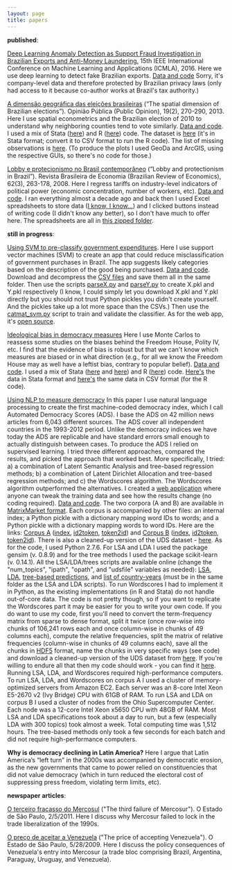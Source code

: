 ```yaml
---
layout: page
title: papers
---
```


<strong>published</strong>:

<a href="http://ieeexplore.ieee.org/document/7838276/">Deep Learning Anomaly Detection as Support Fraud Investigation in Brazilian Exports and Anti-Money Laundering.</a> 15th IEEE International Conference on Machine Learning and Applications (ICMLA), 2016. Here we use deep learning to detect fake Brazilian exports. <u>Data and code</u> Sorry, it's company-level data and therefore protected by Brazilian privacy laws (only had access to it because co-author works at Brazil's tax authority.)

<a href="http://www.cesop.unicamp.br/site/htm/arquivo_artigo_revista.php?art=390">A dimensão geográfica das eleições brasileiras</a> (“The spatial dimension of Brazilian elections”). Opinião Pública (Public Opinion), 19(2), 270-290, 2013. Here I use spatial econometrics and the Brazilian election of 2010 to understand why neighboring counties tend to vote similarly. <u>Data and code</u>. I used a mix of Stata (<a href="https://gist.github.com/thiagomarzagao/0542e82973ea86d78a03">here</a>) and R (<a href="https://gist.github.com/thiagomarzagao/fd1d86ec744b6d6430c3">here</a>) code. The dataset is <a href="https://s3.amazonaws.com/thiagomarzagao/Brazil2010election.dta">here</a> (it's in Stata format; convert it to CSV format to run the R code). The list of missing observations is <a href="https://s3.amazonaws.com/thiagomarzagao/missingdata.xlsx">here</a>. (To produce the plots I used GeoDa and ArcGIS, using the respective GUIs, so there's no code for those.)

<a href="http://www.scielo.br/pdf/rbe/v62n3/a02v62n3.pdf">Lobby e protecionismo no Brasil contemporâneo</a> (“Lobby and protectionism in Brazil”). Revista Brasileira de Economia (Brazilian Review of Economics), 62(3), 263-178, 2008. Here I regress tariffs on industry-level indicators of political power (economic concentration, number of workers, etc). <u>Data and code</u>. I ran everything almost a decade ago and back then I used Excel spreadsheets to store data (<a href="http://lemire.me/blog/archives/2014/05/23/you-shouldnt-use-a-spreadsheet-for-important-work-i-mean-it/">I know, I know...</a>) and I clicked buttons instead of writing code (I didn't know any better), so I don't have much to offer here. The spreadsheets are all in <a href="https://s3.amazonaws.com/thiagomarzagao/REPLICATION+MATERIAL.zip">this zipped folder</a>.

<strong>still in progress</strong>:

[Using SVM to pre-classify government expenditures](http://arxiv.org/abs/1601.02680)<a name="classify">.</a> Here I use support vector machines (SVM) to create an app that could reduce misclassification of government purchases in Brazil. The app suggests likely categories based on the description of the good being purchased. <u>Data and code</u>. Download and decompress the [CSV files](https://s3.amazonaws.com/thiagomarzagao/catmat.tar.gz) and save them all in the same folder. Then use the scripts [parseX.py](https://gist.github.com/thiagomarzagao/54a1f8eb31d99be23972) and [parseY.py](https://gist.github.com/thiagomarzagao/64c264f969112193d7fa) to create X.pkl and Y.pkl respectively (I know, I could simply let you download X.pkl and Y.pkl directly but you should not trust Python pickles you didn't create yourself. And the pickles take up a lot more space than the CSVs.) Then use the [catmat_svm.py](https://gist.github.com/thiagomarzagao/6fb7928988cf1fd8e159) script to train and validate the classifier. As for the web app, it's [open source](https://github.com/thiagomarzagao/catmatfinder).

<a href="http://ssrn.com/abstract=2412328">Ideological bias in democracy measures</a> Here I use Monte Carlos to reassess some studies on the biases behind the Freedom House, Polity IV, etc. I find that the evidence of bias is robust but that we can't know which measures are biased or in what direction (e.g., for all we know the Freedom House may as well have a leftist bias, contrary to popular belief). <u>Data and code</u>. I used a mix of Stata (<a href="https://gist.github.com/thiagomarzagao/e49541433d474d11d1fb">here</a> and <a href="https://gist.github.com/thiagomarzagao/18fed6a8afbb484e0c9c">here</a>) and R (<a href="https://gist.github.com/thiagomarzagao/c916e2a3ce77ea23d9a8">here</a>) code. <a href="http://s3.amazonaws.com/thiagomarzagao/data-bollenpaxton.dta">Here's</a> the data in Stata format and <a href="https://s3.amazonaws.com/thiagomarzagao/bollenpaxtondata.csv">here's</a> the same data in CSV format (for the R code).

<a href="http://arxiv.org/abs/1502.06161">Using NLP to measure democracy</a> In this paper I use natural language processing to create the first machine-coded democracy index, which I call Automated Democracy Scores (ADS). I base the ADS on 42 million news articles from 6,043 different sources. The ADS cover all independent countries in the 1993-2012 period. Unlike the democracy indices we have today the ADS are replicable and have standard errors small enough to actually distinguish between cases.
To produce the ADS I relied on supervised learning. I tried three different approaches, compared the results, and picked the approach that worked best. More specifically, I tried: a) a combination of Latent Semantic Analysis and tree-based regression methods; b) a combination of Latent Dirichlet Allocation and tree-based regression methods; and c) the Wordscores algorithm. The Wordscores algorithm outperformed the alternatives. I created a <a href="http://democracy-scores.org">web application</a> where anyone can tweak the training data and see how the results change (no coding required). <u>Data and code</u>. The two corpora (A and B) are available in <a href="http://math.nist.gov/MatrixMarket/formats.html#MMformat">MatrixMarket format</a>. Each corpus is accompanied by other files: an internal index; a Python pickle with a dictionary mapping word IDs to words; and a Python pickle with a dictionary mapping words to word IDs. Here are the links: <a href="https://s3.amazonaws.com/thiagomarzagao/corpora_a/corpora_a.mm">Corpus A</a> (<a href="https://s3.amazonaws.com/thiagomarzagao/corpora_a/corpora_a.mm.index">index</a>, <a href="https://s3.amazonaws.com/thiagomarzagao/corpora_a/corpora_a_id2token">id2token</a>, <a href="https://s3.amazonaws.com/thiagomarzagao/corpora_a/corpora_a_token2id">token2id</a>) and <a href="https://s3.amazonaws.com/thiagomarzagao/corpora_b/corpora_b.mm">Corpus B</a> (<a href="https://s3.amazonaws.com/thiagomarzagao/corpora_b/corpora_b.mm.index">index</a>, <a href="https://s3.amazonaws.com/thiagomarzagao/corpora_b/corpora_b_id2token">id2token</a>, <a href="https://s3.amazonaws.com/thiagomarzagao/corpora_b/corpora_b_token2id">token2id</a>). There is also a cleaned-up version of the UDS dataset - <a href="https://s3.amazonaws.com/thiagomarzagao/uds.csv">here</a>. As for the code, I used Python 2.7.6. For LSA and LDA I used the package gensim (v. 0.8.9) and for the tree methods I used the package scikit-learn (v. 0.14.1). All the LSA/LDA/trees scripts are available online (change the "num_topics", "ipath", "opath", and "udsfile" variables as needed): <a href="https://gist.github.com/thiagomarzagao/1b7ecc3335f758fdf713">LSA</a>, <a href="https://gist.github.com/thiagomarzagao/459ebc07a0abe32407bd">LDA</a>, <a href="https://gist.github.com/thiagomarzagao/22cb3f26a750c9c7c2d3">tree-based predictions</a>, and <a href="https://gist.github.com/thiagomarzagao/116a40aadf70e52e5596">list of country-years</a> (must be in the same folder as the LSA and LDA scripts). To run Wordscores I had to implement it in Python, as the existing implementations (in R and Stata) do not handle out-of-core data. The code is not pretty though, so if you want to replicate the Wordscores part it may be easier for you to write your own code. If you do want to use my code, first you'll need to convert the term-frequency matrix from sparse to dense format, split it twice (once row-wise into chunks of 106,241 rows each and once column-wise in chunks of 49 columns each), compute the relative frequencies, split the matrix of relative frequencies (column-wise in chunks of 49 columns each), save all the chunks in <a href="www.hdfgroup.org/HDF5/">HDF5</a> format, name the chunks in very specific ways (see code) and download a cleaned-up version of the UDS dataset from <a href="https://s3.amazonaws.com/thiagomarzagao/uds.csv">here</a>. If you're willing to endure all that then my code should work - you can find it <a href="https://gist.github.com/thiagomarzagao/406be950a4fb67af3bde">here</a>. 
Running LSA, LDA, and Wordscores required high-performance computers. To run LSA, LDA, and Wordscores on corpus A I used a cluster of memory-optimized servers from Amazon EC2. Each server was an 8-core Intel Xeon E5-2670 v2 (Ivy Bridge) CPU with 61GB of RAM. To run LSA and LDA on corpus B I used a cluster of nodes from the Ohio Supercomputer Center. Each node was a 12-core Intel Xeon x5650 CPU with 48GB of RAM. Most LSA and LDA specifications took about a day to run, but a few (especially LDA with 300 topics) took almost a week. Total computing time was 1,512 hours. The tree-based methods only took a few seconds for each batch and did not require high-performance computers.

**Why is democracy declining in Latin America?** Here I argue that Latin America’s “left turn” in the 2000s was accompanied by democratic erosion, as the new governments that came to power relied on constituencies that did not value democracy (which in turn reduced the electoral cost of suppressing press freedom, violating term limits, etc).

<strong>newspaper articles</strong>:

<a href="http://www.estadao.com.br/noticias/impresso,o-terceiro-fracasso-do-mercosul,675591,0.htm">O terceiro fracasso do Mercosul</a> ("The third failure of Mercosur"). O Estado de São Paulo, 2/5/2011. Here I discuss why Mercosur failed to lock in the trade liberalization of the 1990s.

<a href="http://www.imil.org.br/artigos/o-preco-de-aceitar-a-venezuela/">O preço de aceitar a Venezuela</a> ("The price of accepting Venezuela"). O Estado de São Paulo, 5/28/2009. Here I discuss the policy consequences of Venezuela's entry into Mercosur (a trade bloc comprising Brazil, Argentina, Paraguay, Uruguay, and Venezuela).